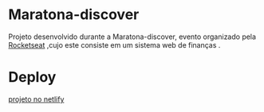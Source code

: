 # Maratona-discover
Projeto desenvolvido durante a Maratona-discover, evento organizado pela [Rocketseat](https://maratonadiscover.rocketseat.com.br/inscricao) ,cujo este consiste em um sistema web de finanças .

# Deploy
[projeto no netlify](https://heuristic-goodall-d2cfe9.netlify.app/)




